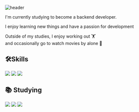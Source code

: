 ![header](https://capsule-render.vercel.app/api?fontColor=ffff&type=waving&color=0892D0&text=Hello,%20I'm%20Min%20👋&&animation=twinkling&fontSize=40&fontAlignY=40&fontAlign=25&height=250)

I'm currently studying to become a backend developer.

I enjoy learning new things and have a passion for development

Outside of my studies, I enjoy working out 🏋️  
and occasionally go to watch movies by alone 🍿




## 🛠️Skills  
<img src="https://img.shields.io/badge/java-007396?style=for-the-badge&logo=java&logoColor=white"/> <img src="https://img.shields.io/badge/SpringBoot-6DB33F?style=for-the-badge&logo=SpringBoot&logoColor=white"/> <img src="https://img.shields.io/badge/MySQL-4479A1?style=for-the-badge&logo=MySQL&logoColor=white"/>



## 📚 Studying
<img src="https://img.shields.io/badge/Amazon AWS-232F3E?style=for-the-badge&logo=amazonaws&logoColor=white"/> <img src="https://img.shields.io/badge/amazon ec2-FF9900?style=for-the-badge&logo=amazonec2&logoColor=white"/> <img src="https://img.shields.io/badge/amazon rds-527FFF?style=for-the-badge&logo=amazonrds&logoColor=white"/>
